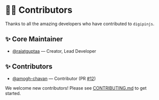 # 🧑‍💻 Contributors

Thanks to all the amazing developers who have contributed to `digipinjs`.

## ✨ Core Maintainer
- [@rajatguptaa](https://github.com/rajatguptaa) — Creator, Lead Developer

## ✨ Contributors
- [@amogh-chavan](https://github.com/amogh-xyz) — Contributor (PR [#12](https://github.com/rajatguptaa/digipinjs/pull/12))

We welcome new contributors! Please see [CONTRIBUTING.md](./CONTRIBUTING.md) to get started.
